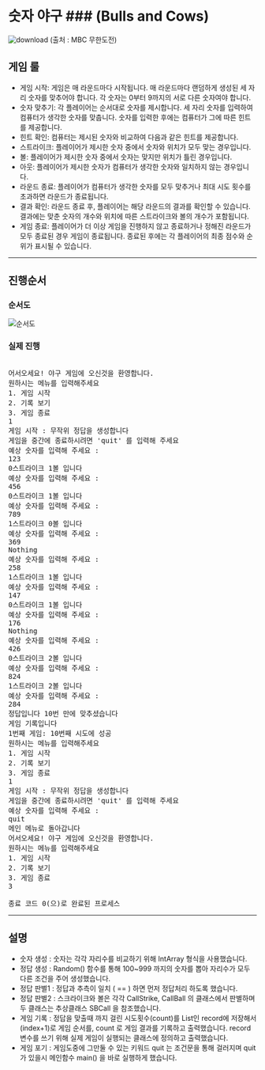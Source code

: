 # 숫자 야구 ### (Bulls and Cows)
![download](https://github.com/Poucqc/untitled7/assets/163396796/c488130a-c841-4b57-a48c-4e7aa33dce09)
(출처 : MBC 무한도전)


## 게임 룰
- 게임 시작: 게임은 매 라운드마다 시작됩니다. 매 라운드마다 랜덤하게 생성된 세 자리 숫자를 맞추어야 합니다. 각 숫자는 0부터 9까지의 서로 다른 숫자여야 합니다.
- 숫자 맞추기: 각 플레이어는 순서대로 숫자를 제시합니다. 세 자리 숫자를 입력하여 컴퓨터가 생각한 숫자를 맞춥니다. 숫자를 입력한 후에는 컴퓨터가 그에 따른 힌트를 제공합니다.
- 힌트 확인: 컴퓨터는 제시된 숫자와 비교하여 다음과 같은 힌트를 제공합니다.
- 스트라이크: 플레이어가 제시한 숫자 중에서 숫자와 위치가 모두 맞는 경우입니다.
- 볼: 플레이어가 제시한 숫자 중에서 숫자는 맞지만 위치가 틀린 경우입니다.
- 아웃: 플레이어가 제시한 숫자가 컴퓨터가 생각한 숫자와 일치하지 않는 경우입니다.
- 라운드 종료: 플레이어가 컴퓨터가 생각한 숫자를 모두 맞추거나 최대 시도 횟수를 초과하면 라운드가 종료됩니다.
- 결과 확인: 라운드 종료 후, 플레이어는 해당 라운드의 결과를 확인할 수 있습니다. 결과에는 맞춘 숫자의 개수와 위치에 따른 스트라이크와 볼의 개수가 포함됩니다.
- 게임 종료: 플레이어가 더 이상 게임을 진행하지 않고 종료하거나 정해진 라운드가 모두 종료된 경우 게임이 종료됩니다. 종료된 후에는 각 플레이어의 최종 점수와 순위가 표시될 수 있습니다.

---------


                
## 진행순서
### 순서도
![순서도](https://github.com/Poucqc/untitled7/assets/163396796/eaa87b09-480f-4c8a-8582-2165a0a88615)

### 실제 진행
<pre><cod>
어서오세요! 야구 게임에 오신것을 환영합니다.
원하시는 메뉴를 입력해주세요
1. 게임 시작
2. 기록 보기
3. 게임 종료
1
게임 시작 : 무작위 정답을 생성합니다
게임을 중간에 종료하시려면 'quit' 를 입력해 주세요
예상 숫자를 입력해 주세요 : 
123
0스트라이크 1볼 입니다
예상 숫자를 입력해 주세요 : 
456
0스트라이크 1볼 입니다
예상 숫자를 입력해 주세요 : 
789
1스트라이크 0볼 입니다
예상 숫자를 입력해 주세요 : 
369
Nothing
예상 숫자를 입력해 주세요 : 
258
1스트라이크 1볼 입니다
예상 숫자를 입력해 주세요 : 
147
0스트라이크 1볼 입니다
예상 숫자를 입력해 주세요 : 
176
Nothing
예상 숫자를 입력해 주세요 : 
426
0스트라이크 2볼 입니다
예상 숫자를 입력해 주세요 : 
824
1스트라이크 2볼 입니다
예상 숫자를 입력해 주세요 : 
284
정답입니다 10번 만에 맞추셨습니다
게임 기록입니다
1번째 게임: 10번째 시도에 성공
원하시는 메뉴를 입력해주세요
1. 게임 시작
2. 기록 보기
3. 게임 종료
1
게임 시작 : 무작위 정답을 생성합니다
게임을 중간에 종료하시려면 'quit' 를 입력해 주세요
예상 숫자를 입력해 주세요 : 
quit
메인 메뉴로 돌아갑니다
어서오세요! 야구 게임에 오신것을 환영합니다.
원하시는 메뉴를 입력해주세요
1. 게임 시작
2. 기록 보기
3. 게임 종료
3

종료 코드 0(으)로 완료된 프로세스
</cod></pre>

----------------------------------------
## 설명
- 숫자 생성 : 숫자는 각각 자리수를 비교하기 위해 IntArray 형식을 사용했습니다.
- 정답 생성 : Random() 함수를 통해 100~999 까지의 숫자를 뽑아 자리수가 모두 다른 조건을 주어 생성했습니다.
- 정답 판별1 : 정답과 추측이 일치 ( == ) 하면 먼저 정답처리 하도록 했습니다.
- 정답 판별2 : 스크라이크와 볼은 각각 CallStrike, CallBall 의 클래스에서 판별하며 두 클래스는 추상클래스 SBCall 을 참조했습니다.
- 게임 기록 : 정답을 맞출때 까지 걸린 시도횟수(count)를 List인 record에 저장해서 (index+1)로 게임 순서를, count 로 게임 결과를 기록하고 출력했습니다.
            record 변수를 쓰기 위해 실제 게임이 실행되는 클래스에 정의하고 출력했습니다.
- 게임 포기 : 게임도중에 그만둘 수 있는 키워드 quit 는 조건문을 통해 걸러지며 quit 가 있을시 메인함수 main() 을 바로 실행하게 했습니다.

